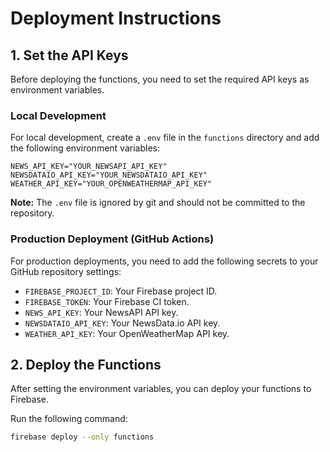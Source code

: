 # Deployment Instructions

## 1. Set the API Keys

Before deploying the functions, you need to set the required API keys as environment variables.

### Local Development

For local development, create a `.env` file in the `functions` directory and add the following environment variables:

```
NEWS_API_KEY="YOUR_NEWSAPI_API_KEY"
NEWSDATAIO_API_KEY="YOUR_NEWSDATAIO_API_KEY"
WEATHER_API_KEY="YOUR_OPENWEATHERMAP_API_KEY"
```

**Note:** The `.env` file is ignored by git and should not be committed to the repository.

### Production Deployment (GitHub Actions)

For production deployments, you need to add the following secrets to your GitHub repository settings:

- `FIREBASE_PROJECT_ID`: Your Firebase project ID.
- `FIREBASE_TOKEN`: Your Firebase CI token.
- `NEWS_API_KEY`: Your NewsAPI API key.
- `NEWSDATAIO_API_KEY`: Your NewsData.io API key.
- `WEATHER_API_KEY`: Your OpenWeatherMap API key.

## 2. Deploy the Functions

After setting the environment variables, you can deploy your functions to Firebase.

Run the following command:

```bash
firebase deploy --only functions
```
